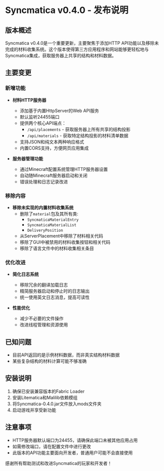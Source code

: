 # Syncmatica v0.4.0 - 发布说明

## 版本概述

Syncmatica v0.4.0是一个重要更新，主要聚焦于添加HTTP API功能以及移除未完成的材料收集系统。这个版本使得第三方应用程序和网站能够更轻松地与Syncmatica集成，获取服务器上共享的结构和材料数据。

## 主要变更

### 新增功能

- **材料HTTP服务器**
  - 添加基于内置HttpServer的Web API服务
  - 默认监听24455端口
  - 提供两个核心API端点：
    - `/api/placements` - 获取服务器上所有共享的结构投影
    - `/api/materials` - 获取特定结构投影的材料清单数据
  - 支持JSON和纯文本两种响应格式
  - 内置CORS支持，方便网页应用集成

- **服务器管理功能**
  - 通过Minecraft配置系统管理HTTP服务器设置
  - 自动随Minecraft服务器启动和关闭
  - 错误处理和日志记录改进

### 移除内容

- **移除未实现的内置材料收集系统**
  - 删除了`material`包及其所有类:
    - `SyncmaticaMaterialEntry`
    - `SyncmaticaMaterialList`
    - `DeliveryPosition`
  - 从ServerPlacement中移除了材料相关代码
  - 移除了GUI中被禁用的材料收集按钮和相关代码
  - 移除了语言文件中的材料收集相关条目

### 优化改进

- **简化日志系统**
  - 移除冗余的翻译加载日志
  - 精简服务器启动和停止时的日志输出
  - 统一使用英文日志消息，提高可读性

- **性能优化**
  - 减少不必要的文件操作
  - 改进线程管理和资源使用

## 已知问题

- 目前API返回的是示例材料数据，而非真实结构材料数据
- 某些复杂结构的材料计算可能不够准确

## 安装说明

1. 确保已安装兼容版本的Fabric Loader
2. 安装Litematica和Malilib依赖模组
3. 将Syncmatica-0.4.0.jar文件放入mods文件夹
4. 启动游戏并享受新功能

## 注意事项

- HTTP服务器默认端口为24455，请确保此端口未被其他应用占用
- 如需修改端口，请在配置文件中进行更改
- 此版本的API功能主要面向开发者，普通用户可能不会直接使用

感谢所有帮助测试和改进Syncmatica的玩家和开发者！ 